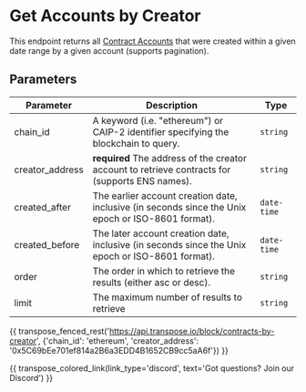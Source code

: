 # Get Accounts by Creator

This endpoint returns all [Contract Accounts](../models/account_model.md) that were created within a given date range by a given account (supports pagination).

## Parameters
| Parameter | Description | Type |
| -------- | ---------- | --- |
| chain_id | A keyword (i.e. "ethereum") or CAIP-2 identifier specifying the blockchain to query. | `string` |
| creator_address | **required** The address of the creator account to retrieve contracts for (supports ENS names). | `string` |
| created_after | The earlier account creation date, inclusive (in seconds since the Unix epoch or ISO-8601 format). | `date-time` |
| created_before | The later account creation date, inclusive (in seconds since the Unix epoch or ISO-8601 format). | `date-time` |
| order | The order in which to retrieve the results (either asc or desc). | `string` |
| limit | The maximum number of results to retrieve | `string` |

{{ transpose_fenced_rest('https://api.transpose.io/block/contracts-by-creator', {'chain_id': 'ethereum', 'creator_address': '0x5C69bEe701ef814a2B6a3EDD4B1652CB9cc5aA6f'}) }}

{{ transpose_colored_link(link_type='discord', text='Got questions?  Join our Discord') }}
